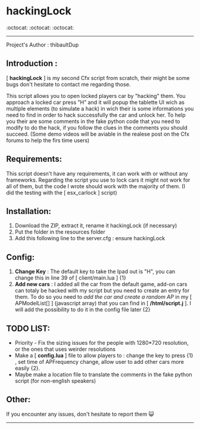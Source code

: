 
# hackingLock

:octocat: :octocat: :octocat: 

---

Project's Author : thibaultDup

## Introduction :

[ **hackingLock** ] is my second Cfx script from scratch, their might be some bugs don't hesitate to contact me regarding those.

This script allows you to open locked players car by "hacking" them. You approach a locked car press "H" and it will popup the tablette UI 
wich as multiple elements (to simulate a hack) in wich their is some informations you need to find in order to hack successfully the car and unlock her.
To help you their are some comments in the fake python code that you need to modify to do the hack, if you follow the clues in the comments you should succeed.
(Some demo videos will be aviable in the realese post on the Cfx forums to help the firs time users)



## Requirements:

This script doesn't have any requirements, it can work with or without any frameworks.
Regarding the script you use to lock cars it might not work for all of them, but the code I wrote should work with the majority of them. (I did the testing with the [ esx_carlock ] script)


## Installation: 


1. Download the ZIP, extract it, rename it hackingLock (if necessary)
2. Put the folder in the resources folder
3. Add this following line to the server.cfg : ensure hackingLock

## Config:

1. **Change Key** : The default key to take the Ipad out is "H", you can change this in line 39 of [ client/main.lua ] {1}
2. **Add new cars** : I added all the car from the default game, add-on cars can totaly be hacked with my script but you need to create an entry for them.
To do so you need to *add the car and create a random AP* in my [ APModelList[] ] (javascript array) that you can find in [ **/html/script.j** ]. I will add the possibility to do it in the config file later {2}


## TODO LIST:

- Priority - Fix the sizing issues for the people with 1280*720 resolution, or the ones that uses weirder resolutions
- Make a [ **config.lua** ] file to allow players to : change the key to press {1} , set time of APFrequency change, allow user to add other cars more easily {2}.
- Maybe make a location file to translate the comments in the fake python script (for non-english speakers)

## Other: 

If you encounter any issues, don't hesitate to report them :smiley_cat:

---